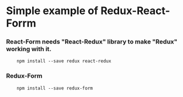 # Simple example of Redux-React-Forrm

### React-Form needs "React-Redux" library to make "Redux" working with it.

        npm install --save redux react-redux

### Redux-Form

        npm install --save redux-form
